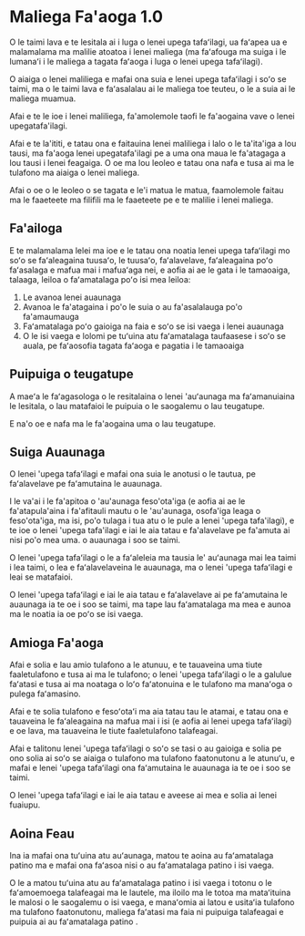 # Maliega Fa'aoga 1.0

O le taimi lava e te lesitala ai i luga o lenei upega tafaʻilagi, ua faʻapea ua e malamalama ma malilie atoatoa i lenei maliega (ma faʻafouga ma suiga i le lumanaʻi i le maliega a tagata faʻaoga i luga o lenei upega tafaʻilagi).

O aiaiga o lenei maliliega e mafai ona suia e lenei upega tafaʻilagi i soʻo se taimi, ma o le taimi lava e faʻasalalau ai le maliega toe teuteu, o le a suia ai le maliega muamua.

Afai e te le ioe i lenei maliliega, fa'amolemole taofi le fa'aogaina vave o lenei upegatafa'ilagi.

Afai e te la'ititi, e tatau ona e faitauina lenei maliliega i lalo o le ta'ita'iga a lou tausi, ma fa'aoga lenei upegatafa'ilagi pe a uma ona maua le fa'atagaga a lou tausi i lenei feagaiga. O oe ma lou leoleo e tatau ona nafa e tusa ai ma le tulafono ma aiaiga o lenei maliega.

Afai o oe o le leoleo o se tagata e le'i matua le matua, faamolemole faitau ma le faaeteete ma filifili ma le faaeteete pe e te malilie i lenei maliega.

## Fa'ailoga

E te malamalama lelei ma ioe e le tatau ona noatia lenei upega tafaʻilagi mo soʻo se faʻaleagaina tuusaʻo, le tuusaʻo, faʻalavelave, faʻaleagaina poʻo faʻasalaga e mafua mai i mafuaʻaga nei, e aofia ai ae le gata i le tamaoaiga, talaaga, leiloa o faʻamatalaga poʻo isi mea leiloa:

1. Le avanoa lenei auaunaga
1. Avanoa le fa'atagaina i po'o le suia o au fa'asalalauga po'o fa'amaumauga
1. Faʻamatalaga poʻo gaioiga na faia e soʻo se isi vaega i lenei auaunaga
1. O le isi vaega e lolomi pe tuʻuina atu faʻamatalaga taufaasese i soʻo se auala, pe faʻaosofia tagata faʻaoga e pagatia i le tamaoaiga

## Puipuiga o teugatupe

A maeʻa le faʻagasologa o le resitalaina o lenei 'auʻaunaga ma faʻamanuiaina le lesitala, o lau matafaioi le puipuia o le saogalemu o lau teugatupe.

E na'o oe e nafa ma le fa'aogaina uma o lau teugatupe.

## Suiga Auaunaga

O lenei 'upega tafaʻilagi e mafai ona suia le anotusi o le tautua, pe faʻalavelave pe faʻamutaina le auaunaga.

I le va'ai i le fa'apitoa o 'au'aunaga feso'ota'iga (e aofia ai ae le fa'atapula'aina i fa'afitauli mautu o le 'au'aunaga, osofa'iga leaga o feso'ota'iga, ma isi, po'o tulaga i tua atu o le pule a lenei 'upega tafa'ilagi), e te ioe o lenei 'upega tafa'ilagi e iai le aia tatau e fa'alavelave pe fa'amuta ai nisi po'o mea uma. o auaunaga i soo se taimi.

O lenei 'upega tafaʻilagi o le a faʻaleleia ma tausia le' auʻaunaga mai lea taimi i lea taimi, o lea e faʻalavelaveina le auaunaga, ma o lenei 'upega tafaʻilagi e leai se matafaioi.

O lenei 'upega tafaʻilagi e iai le aia tatau e faʻalavelave ai pe faʻamutaina le auaunaga ia te oe i soo se taimi, ma tape lau faʻamatalaga ma mea e aunoa ma le noatia ia oe poʻo se isi vaega.

## Amioga Fa'aoga

Afai e solia e lau amio tulafono a le atunuu, e te tauaveina uma tiute faaletulafono e tusa ai ma le tulafono; o lenei 'upega tafaʻilagi o le a galulue faʻatasi e tusa ai ma noataga o loʻo faʻatonuina e le tulafono ma manaʻoga o pulega faʻamasino.

Afai e te solia tulafono e fesoʻotaʻi ma aia tatau tau le atamai, e tatau ona e tauaveina le faʻaleagaina na mafua mai i isi (e aofia ai lenei upega tafaʻilagi) e oe lava, ma tauaveina le tiute faaletulafono talafeagai.

Afai e talitonu lenei 'upega tafaʻilagi o soʻo se tasi o au gaioiga e solia pe ono solia ai soʻo se aiaiga o tulafono ma tulafono faatonutonu a le atunuʻu, e mafai e lenei 'upega tafaʻilagi ona faʻamutaina le auaunaga ia te oe i soo se taimi.

O lenei 'upega tafaʻilagi e iai le aia tatau e aveese ai mea e solia ai lenei fuaiupu.

## Aoina Feau

Ina ia mafai ona tuʻuina atu auʻaunaga, matou te aoina au faʻamatalaga patino ma e mafai ona faʻasoa nisi o au faʻamatalaga patino i isi vaega.

O le a matou tuʻuina atu au faʻamatalaga patino i isi vaega i totonu o le faʻamoemoega talafeagai ma le lautele, ma iloilo ma le totoa ma mataʻituina le malosi o le saogalemu o isi vaega, e manaʻomia ai latou e usitaʻia tulafono ma tulafono faatonutonu, maliega faʻatasi ma faia ni puipuiga talafeagai e puipuia ai au faʻamatalaga patino .
